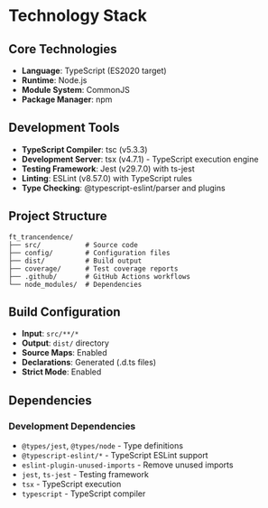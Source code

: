 # Technology Stack

## Core Technologies
- **Language**: TypeScript (ES2020 target)
- **Runtime**: Node.js 
- **Module System**: CommonJS
- **Package Manager**: npm

## Development Tools
- **TypeScript Compiler**: tsc (v5.3.3)
- **Development Server**: tsx (v4.7.1) - TypeScript execution engine
- **Testing Framework**: Jest (v29.7.0) with ts-jest
- **Linting**: ESLint (v8.57.0) with TypeScript rules
- **Type Checking**: @typescript-eslint/parser and plugins

## Project Structure
```
ft_trancendence/
├── src/           # Source code
├── config/        # Configuration files
├── dist/          # Build output
├── coverage/      # Test coverage reports
├── .github/       # GitHub Actions workflows
└── node_modules/  # Dependencies
```

## Build Configuration
- **Input**: `src/**/*`
- **Output**: `dist/` directory
- **Source Maps**: Enabled
- **Declarations**: Generated (.d.ts files)
- **Strict Mode**: Enabled

## Dependencies
### Development Dependencies
- `@types/jest`, `@types/node` - Type definitions
- `@typescript-eslint/*` - TypeScript ESLint support
- `eslint-plugin-unused-imports` - Remove unused imports
- `jest`, `ts-jest` - Testing framework
- `tsx` - TypeScript execution
- `typescript` - TypeScript compiler